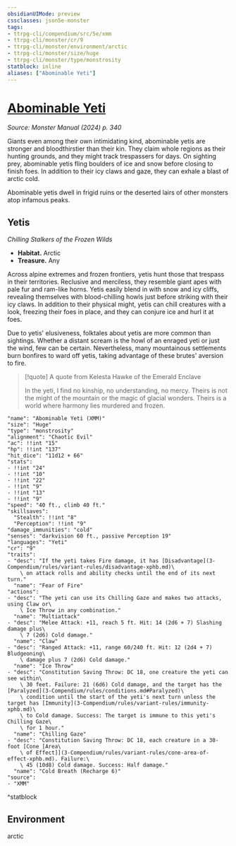 ```yaml
---
obsidianUIMode: preview
cssclasses: json5e-monster
tags:
- ttrpg-cli/compendium/src/5e/xmm
- ttrpg-cli/monster/cr/9
- ttrpg-cli/monster/environment/arctic
- ttrpg-cli/monster/size/huge
- ttrpg-cli/monster/type/monstrosity
statblock: inline
aliases: ["Abominable Yeti"]
---
```

# [Abominable Yeti](3-Compendium\bestiary\monstrosity/abominable-yeti-xmm.md)
*Source: Monster Manual (2024) p. 340*  

Giants even among their own intimidating kind, abominable yetis are stronger and bloodthirstier than their kin. They claim whole regions as their hunting grounds, and they might track trespassers for days. On sighting prey, abominable yetis fling boulders of ice and snow before closing to finish foes. In addition to their icy claws and gaze, they can exhale a blast of arctic cold.

Abominable yetis dwell in frigid ruins or the deserted lairs of other monsters atop infamous peaks.

## Yetis

*Chilling Stalkers of the Frozen Wilds*

- **Habitat.** Arctic  
- **Treasure.** Any  

Across alpine extremes and frozen frontiers, yetis hunt those that trespass in their territories. Reclusive and merciless, they resemble giant apes with pale fur and ram-like horns. Yetis easily blend in with snow and icy cliffs, revealing themselves with blood-chilling howls just before striking with their icy claws. In addition to their physical might, yetis can chill creatures with a look, freezing their foes in place, and they can conjure ice and hurl it at foes.

Due to yetis' elusiveness, folktales about yetis are more common than sightings. Whether a distant scream is the howl of an enraged yeti or just the wind, few can be certain. Nevertheless, many mountainous settlements burn bonfires to ward off yetis, taking advantage of these brutes' aversion to fire.

> [!quote] A quote from Kelesta Hawke of the Emerald Enclave  
> 
> In the yeti, I find no kinship, no understanding, no mercy. Theirs is not the might of the mountain or the magic of glacial wonders. Theirs is a world where harmony lies murdered and frozen.


```statblock
"name": "Abominable Yeti (XMM)"
"size": "Huge"
"type": "monstrosity"
"alignment": "Chaotic Evil"
"ac": !!int "15"
"hp": !!int "137"
"hit_dice": "11d12 + 66"
"stats":
- !!int "24"
- !!int "10"
- !!int "22"
- !!int "9"
- !!int "13"
- !!int "9"
"speed": "40 ft., climb 40 ft."
"skillsaves":
  "Stealth": !!int "8"
  "Perception": !!int "9"
"damage_immunities": "cold"
"senses": "darkvision 60 ft., passive Perception 19"
"languages": "Yeti"
"cr": "9"
"traits":
- "desc": "If the yeti takes Fire damage, it has [Disadvantage](3-Compendium/rules/variant-rules/disadvantage-xphb.md)\
    \ on attack rolls and ability checks until the end of its next turn."
  "name": "Fear of Fire"
"actions":
- "desc": "The yeti can use its Chilling Gaze and makes two attacks, using Claw or\
    \ Ice Throw in any combination."
  "name": "Multiattack"
- "desc": "Melee Attack: +11, reach 5 ft. Hit: 14 (2d6 + 7) Slashing damage plus\
    \ 7 (2d6) Cold damage."
  "name": "Claw"
- "desc": "Ranged Attack: +11, range 60/240 ft. Hit: 12 (2d4 + 7) Bludgeoning\
    \ damage plus 7 (2d6) Cold damage."
  "name": "Ice Throw"
- "desc": "Constitution Saving Throw: DC 18, one creature the yeti can see within\
    \ 30 feet. Failure: 21 (6d6) Cold damage, and the target has the [Paralyzed](3-Compendium/rules/conditions.md#Paralyzed)\
    \ condition until the start of the yeti's next turn unless the target has [Immunity](3-Compendium/rules/variant-rules/immunity-xphb.md)\
    \ to Cold damage. Success: The target is immune to this yeti's Chilling Gaze\
    \ for 1 hour."
  "name": "Chilling Gaze"
- "desc": "Constitution Saving Throw: DC 18, each creature in a 30-foot [Cone [Area\
    \ of Effect]](3-Compendium/rules/variant-rules/cone-area-of-effect-xphb.md). Failure:\
    \ 45 (10d8) Cold damage. Success: Half damage."
  "name": "Cold Breath (Recharge 6)"
"source":
- "XMM"
```
^statblock

## Environment

arctic